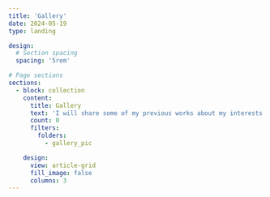 ```yaml
---
title: 'Gallery'
date: 2024-05-19
type: landing

design:
  # Section spacing
  spacing: '5rem'

# Page sections
sections:
  - block: collection
    content:
      title: Gallery
      text: 'I will share some of my previous works about my interests here.'
      count: 0
      filters:
        folders:
          - gallery_pic

    design:
      view: article-grid
      fill_image: false
      columns: 3
---
```

